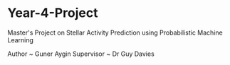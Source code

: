 # Year-4-Project
Master's Project on Stellar Activity Prediction using Probabilistic Machine Learning

Author ~ Guner Aygin
Supervisor ~ Dr Guy Davies
